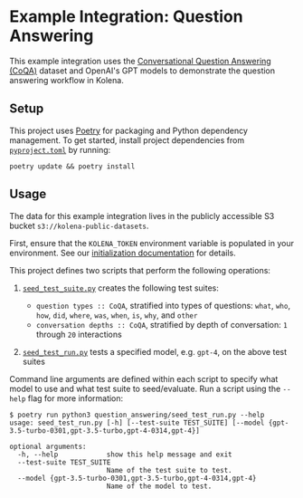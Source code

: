 # Example Integration: Question Answering

This example integration uses the [Conversational Question Answering (CoQA)](https://stanfordnlp.github.io/coqa/)
dataset and OpenAI's GPT models to demonstrate the question answering workflow in Kolena.

## Setup

This project uses [Poetry](https://python-poetry.org/) for packaging and Python dependency management. To get started,
install project dependencies from [`pyproject.toml`](./pyproject.toml) by running:

```shell
poetry update && poetry install
```

## Usage

The data for this example integration lives in the publicly accessible S3 bucket `s3://kolena-public-datasets`.

First, ensure that the `KOLENA_TOKEN` environment variable is populated in your environment. See our
[initialization documentation](https://docs.kolena.io/installing-kolena/#initialization) for details.

This project defines two scripts that perform the following operations:

1. [`seed_test_suite.py`](question_answering/seed_test_suite.py) creates the following test suites:

    - `question types :: CoQA`, stratified into types of questions:
      `what`, `who`, `how`, `did`, `where`, `was`, `when`, `is`, `why`, and `other`
    - `conversation depths :: CoQA`, stratified by depth of conversation: `1` through `20` interactions

2. [`seed_test_run.py`](question_answering/seed_test_run.py) tests a specified model, e.g. `gpt-4`, on the above test suites

Command line arguments are defined within each script to specify what model to use and what test suite to seed/evaluate.
Run a script using the `--help` flag for more information:

```shell
$ poetry run python3 question_answering/seed_test_run.py --help
usage: seed_test_run.py [-h] [--test-suite TEST_SUITE] [--model {gpt-3.5-turbo-0301,gpt-3.5-turbo,gpt-4-0314,gpt-4}]

optional arguments:
  -h, --help            show this help message and exit
  --test-suite TEST_SUITE
                        Name of the test suite to test.
  --model {gpt-3.5-turbo-0301,gpt-3.5-turbo,gpt-4-0314,gpt-4}
                        Name of the model to test.
```
